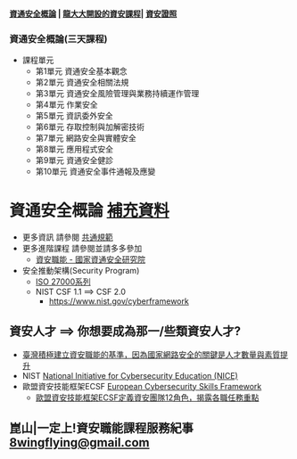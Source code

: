 #### [資通安全概論](./content.md) | [龍大大開設的資安課程](./資安課程.md)| [資安證照](./證照)

### 資通安全概論(三天課程)
- 課程單元
  - 第1單元 資通安全基本觀念
  - 第2單元 資通安全相關法規
  - 第3單元 資通安全風險管理與業務持續運作管理
  - 第4單元 作業安全
  - 第5單元 資訊委外安全
  - 第6單元 存取控制與加解密技術
  - 第7單元 網路安全與實體安全
  - 第8單元 應用程式安全
  - 第9單元 資通安全健診
  - 第10單元 資通安全事件通報及應變

# 資通安全概論 [補充資料](./supplement)
- 更多資訊 請參閱 [共通規範](https://www.nics.nat.gov.tw/cybersecurity_resources/reference_guide/Common_Standards/)
- 更多進階課程 請參閱並請多多參加
  - [資安職能 - 國家資通安全研究院](https://ctts.nics.nat.gov.tw/about/Training)
- 安全推動架構(Security Program)
  - [ISO 27000系列](https://zh.wikipedia.org/zh-tw/ISO/IEC_27000%E7%B3%BB%E5%88%97)
  - NIST CSF 1.1 ==> CSF 2.0  
    - https://www.nist.gov/cyberframework

## 資安人才 ==> 你想要成為那一/些類資安人才?
- [臺灣積極建立資安職能的基準，因為國家網路安全的關鍵是人才數量與素質提升](https://www.ithome.com.tw/news/156757)
- NIST [National Initiative for Cybersecurity Education (NICE)](https://www.nist.gov/itl/applied-cybersecurity/nice)
- 歐盟資安技能框架ECSF  [European Cybersecurity Skills Framework](https://www.enisa.europa.eu/topics/education/european-cybersecurity-skills-framework)
  - [歐盟資安技能框架ECSF定義資安團隊12角色，揭露各職任務重點](https://www.ithome.com.tw/news/156746)

## 崑山|一定上!資安職能課程服務紀事 8wingflying@gmail.com


